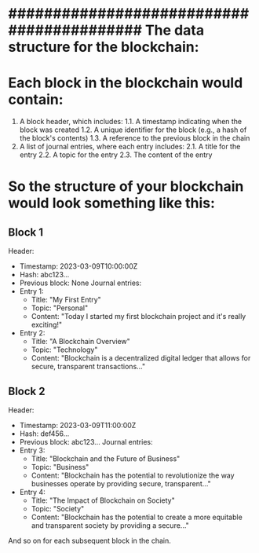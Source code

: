 #

# ########################################## The data structure for the blockchain:

#

# Each block in the blockchain would contain:

1. A block header, which includes:
   1.1. A timestamp indicating when the block was created
   1.2. A unique identifier for the block (e.g., a hash of the block's contents)
   1.3. A reference to the previous block in the chain
2. A list of journal entries, where each entry includes:
   2.1. A title for the entry
   2.2. A topic for the entry
   2.3. The content of the entry

# So the structure of your blockchain would look something like this:

## Block 1

Header:

- Timestamp: 2023-03-09T10:00:00Z
- Hash: abc123...
- Previous block: None
  Journal entries:
- Entry 1:
  - Title: "My First Entry"
  - Topic: "Personal"
  - Content: "Today I started my first blockchain project and it's really exciting!"
- Entry 2:
  - Title: "A Blockchain Overview"
  - Topic: "Technology"
  - Content: "Blockchain is a decentralized digital ledger that allows for secure, transparent transactions..."

## Block 2

Header:

- Timestamp: 2023-03-09T11:00:00Z
- Hash: def456...
- Previous block: abc123...
  Journal entries:
- Entry 3:
  - Title: "Blockchain and the Future of Business"
  - Topic: "Business"
  - Content: "Blockchain has the potential to revolutionize the way businesses operate by providing secure, transparent..."
- Entry 4:
  - Title: "The Impact of Blockchain on Society"
  - Topic: "Society"
  - Content: "Blockchain has the potential to create a more equitable and transparent society by providing a secure..."

And so on for each subsequent block in the chain.
